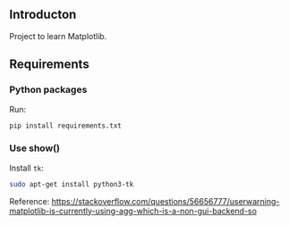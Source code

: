 ## Introducton

Project to learn Matplotlib.

## Requirements

### Python packages

Run:

```bash
pip install requirements.txt
```

### Use show()

Install `tk`:

```bash
sudo apt-get install python3-tk
```

Reference: <https://stackoverflow.com/questions/56656777/userwarning-matplotlib-is-currently-using-agg-which-is-a-non-gui-backend-so>
